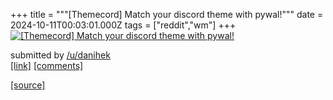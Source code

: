 +++
title = """[Themecord] Match your discord theme with pywal!"""
date = 2024-10-11T00:03:01.000Z
tags = ["reddit","wm"]
+++
[![[Themecord] Match your discord theme with pywal!](https://external-preview.redd.it/c2FoamY2ODBxMHVkMfbBsZOYUWIZzYKqjLNv3FnqyS_ZVQaf1y7RpWyjgPAd.png?width=640&crop=smart&auto=webp&s=5d65544e786570f23bdc9fe86e8324b74d2c6510 "[Themecord] Match your discord theme with pywal!")](https://www.reddit.com/r/unixporn/comments/1g0wxxc/themecord_match_your_discord_theme_with_pywal/)

submitted by [/u/danihek](https://www.reddit.com/user/danihek)  
[\[link\]](https://v.redd.it/ejr1m680q0ud1) [\[comments\]](https://www.reddit.com/r/unixporn/comments/1g0wxxc/themecord_match_your_discord_theme_with_pywal/)

[[source]](https://www.reddit.com/r/unixporn/comments/1g0wxxc/themecord_match_your_discord_theme_with_pywal/)

